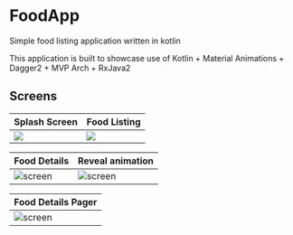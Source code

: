 # FoodApp

Simple food listing application written in kotlin

This application is built to showcase use of Kotlin + Material Animations + Dagger2 + MVP Arch + RxJava2

## Screens
| Splash Screen  | Food Listing |
| ------------- | ------------- |
| ![](../master/screenshots/0_splash_page.png)  | ![](../master/screenshots/1_food_listing.png)  |

| Food Details  | Reveal animation |
| ------------- | ------------- |
| ![screen](../master/screenshots/2_food_details.png)  | ![screen](../master/screenshots/3_food_details_like.png)  |

| Food Details Pager |
| ------------- |
| ![screen](../master/screenshots/4_food_details_pager.png)|
